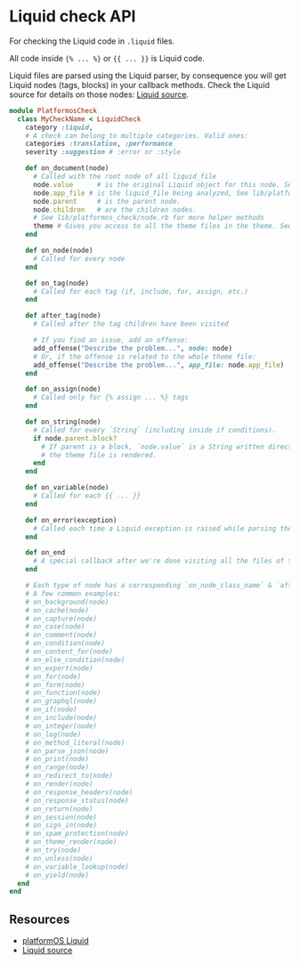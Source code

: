 # Liquid check API

For checking the Liquid code in `.liquid` files.

All code inside `{% ... %}` or `{{ ... }}` is Liquid code.

Liquid files are parsed using the Liquid parser, by consequence you will get Liquid nodes (tags, blocks) in your callback methods. Check the Liquid source for details on those nodes: [Liquid source][liquidsource].


```ruby
module PlatformosCheck
  class MyCheckName < LiquidCheck
    category :liquid,
    # A check can belong to multiple categories. Valid ones:
    categories :translation, :performance
    severity :suggestion # :error or :style

    def on_document(node)
      # Called with the root node of all liquid_file
      node.value      # is the original Liquid object for this node. See Liquid source code for details.
      node.app_file # is the liquid_file being analyzed, See lib/platformos_check/liquid_file.rb.
      node.parent     # is the parent node.
      node.children   # are the children nodes.
      # See lib/platformos_check/node.rb for more helper methods
      theme # Gives you access to all the theme files in the theme. See lib/platformos_check/theme.rb.
    end

    def on_node(node)
      # Called for every node
    end

    def on_tag(node)
      # Called for each tag (if, include, for, assign, etc.)
    end

    def after_tag(node)
      # Called after the tag children have been visited

      # If you find an issue, add an offense:
      add_offense("Describe the problem...", node: node)
      # Or, if the offense is related to the whole theme file:
      add_offense("Describe the problem...", app_file: node.app_file)
    end

    def on_assign(node)
      # Called only for {% assign ... %} tags
    end

    def on_string(node)
      # Called for every `String` (including inside if conditions).
      if node.parent.block?
        # If parent is a block, `node.value` is a String written directly to the output when
        # the theme file is rendered.
      end
    end

    def on_variable(node)
      # Called for each {{ ... }}
    end

    def on_error(exception)
      # Called each time a Liquid exception is raised while parsing the theme file
    end

    def on_end
      # A special callback after we're done visiting all the files of the theme
    end

    # Each type of node has a corresponding `on_node_class_name` & `after_node_class_name`
    # A few common examples:
    # on_background(node)
    # on_cache(node)
    # on_capture(node)
    # on_case(node)
    # on_comment(node)
    # on_condition(node)
    # on_content_for(node)
    # on_else_condition(node)
    # on_export(node)
    # on_for(node)
    # on_form(node)
    # on_function(node)
    # on_graphql(node)
    # on_if(node)
    # on_include(node)
    # on_integer(node)
    # on_log(node)
    # on_method_literal(node)
    # on_parse_json(node)
    # on_print(node)
    # on_range(node)
    # on_redirect_to(node)
    # on_render(node)
    # on_response_headers(node)
    # on_response_status(node)
    # on_return(node)
    # on_session(node)
    # on_sign_in(node)
    # on_spam_protection(node)
    # on_theme_render(node)
    # on_try(node)
    # on_unless(node)
    # on_variable_lookup(node)
    # on_yield(node)
  end
end
```

## Resources

- [platformOS Liquid][posliquid]
- [Liquid source][liquidsource]

[posliquid]: https://documentation.platformos.com/api-reference/liquid/introduction
[liquidsource]: https://github.com/Shopify/liquid/tree/master/lib/liquid
